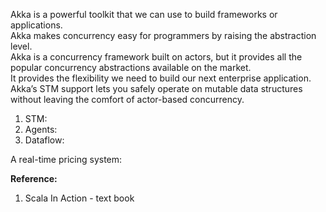 
Akka is a powerful toolkit that we can use to build frameworks or applications.  
Akka makes concurrency easy for programmers by raising the abstraction level.  
Akka is a concurrency framework built on actors, but it provides all the popular concurrency abstractions available on the market.  
It provides the flexibility we need to build our next enterprise application.  
Akka’s STM support lets you safely operate on mutable data structures without leaving the comfort of actor-based concurrency.  


1. STM:  
2. Agents:  
3. Dataflow:  

A real-time pricing system:

**Reference:**  
1. Scala In Action - text book

